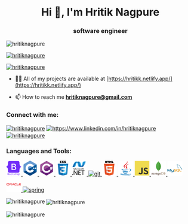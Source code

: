 <h1 align="center">Hi 👋, I'm Hritik Nagpure</h1>
<h3 align="center">software engineer</h3>

<p align="left"> <img src="https://komarev.com/ghpvc/?username=hritiknagpure&label=Profile%20views&color=0e75b6&style=flat" alt="hritiknagpure" /> </p>

<p align="left"> <a href="https://github.com/ryo-ma/github-profile-trophy"><img src="https://github-profile-trophy.vercel.app/?username=hritiknagpure" alt="hritiknagpure" /></a> </p>

<p align="left"> <a href="https://twitter.com/hritiknagpure" target="blank"><img src="https://img.shields.io/twitter/follow/hritiknagpure?logo=twitter&style=for-the-badge" alt="hritiknagpure" /></a> </p>

- 👨‍💻 All of my projects are available at [https://hritikk.netlify.app/](https://hritikk.netlify.app/)

- 📫 How to reach me **hritiknagpure@gmail.com**

<h3 align="left">Connect with me:</h3>
<p align="left">
<a href="https://twitter.com/hritiknagpure" target="blank"><img align="center" src="https://raw.githubusercontent.com/rahuldkjain/github-profile-readme-generator/master/src/images/icons/Social/twitter.svg" alt="hritiknagpure" height="30" width="40" /></a>
<a href="https://linkedin.com/in/https://www.linkedin.com/in/hritiknagpure" target="blank"><img align="center" src="https://raw.githubusercontent.com/rahuldkjain/github-profile-readme-generator/master/src/images/icons/Social/linked-in-alt.svg" alt="https://www.linkedin.com/in/hritiknagpure" height="30" width="40" /></a>
<a href="https://instagram.com/hritiknagpure" target="blank"><img align="center" src="https://raw.githubusercontent.com/rahuldkjain/github-profile-readme-generator/master/src/images/icons/Social/instagram.svg" alt="hritiknagpure" height="30" width="40" /></a>
</p>

<h3 align="left">Languages and Tools:</h3>
<p align="left"> <a href="https://getbootstrap.com" target="_blank" rel="noreferrer"> <img src="https://raw.githubusercontent.com/devicons/devicon/master/icons/bootstrap/bootstrap-plain-wordmark.svg" alt="bootstrap" width="40" height="40"/> </a> <a href="https://www.w3schools.com/cpp/" target="_blank" rel="noreferrer"> <img src="https://raw.githubusercontent.com/devicons/devicon/master/icons/cplusplus/cplusplus-original.svg" alt="cplusplus" width="40" height="40"/> </a> <a href="https://www.w3schools.com/cs/" target="_blank" rel="noreferrer"> <img src="https://raw.githubusercontent.com/devicons/devicon/master/icons/csharp/csharp-original.svg" alt="csharp" width="40" height="40"/> </a> <a href="https://www.w3schools.com/css/" target="_blank" rel="noreferrer"> <img src="https://raw.githubusercontent.com/devicons/devicon/master/icons/css3/css3-original-wordmark.svg" alt="css3" width="40" height="40"/> </a> <a href="https://dotnet.microsoft.com/" target="_blank" rel="noreferrer"> <img src="https://raw.githubusercontent.com/devicons/devicon/master/icons/dot-net/dot-net-original-wordmark.svg" alt="dotnet" width="40" height="40"/> </a> <a href="https://git-scm.com/" target="_blank" rel="noreferrer"> <img src="https://www.vectorlogo.zone/logos/git-scm/git-scm-icon.svg" alt="git" width="40" height="40"/> </a> <a href="https://www.w3.org/html/" target="_blank" rel="noreferrer"> <img src="https://raw.githubusercontent.com/devicons/devicon/master/icons/html5/html5-original-wordmark.svg" alt="html5" width="40" height="40"/> </a> <a href="https://www.java.com" target="_blank" rel="noreferrer"> <img src="https://raw.githubusercontent.com/devicons/devicon/master/icons/java/java-original.svg" alt="java" width="40" height="40"/> </a> <a href="https://developer.mozilla.org/en-US/docs/Web/JavaScript" target="_blank" rel="noreferrer"> <img src="https://raw.githubusercontent.com/devicons/devicon/master/icons/javascript/javascript-original.svg" alt="javascript" width="40" height="40"/> </a> <a href="https://www.mongodb.com/" target="_blank" rel="noreferrer"> <img src="https://raw.githubusercontent.com/devicons/devicon/master/icons/mongodb/mongodb-original-wordmark.svg" alt="mongodb" width="40" height="40"/> </a> <a href="https://www.mysql.com/" target="_blank" rel="noreferrer"> <img src="https://raw.githubusercontent.com/devicons/devicon/master/icons/mysql/mysql-original-wordmark.svg" alt="mysql" width="40" height="40"/> </a> <a href="https://www.oracle.com/" target="_blank" rel="noreferrer"> <img src="https://raw.githubusercontent.com/devicons/devicon/master/icons/oracle/oracle-original.svg" alt="oracle" width="40" height="40"/> </a> <a href="https://spring.io/" target="_blank" rel="noreferrer"> <img src="https://www.vectorlogo.zone/logos/springio/springio-icon.svg" alt="spring" width="40" height="40"/> </a> </p>

<p><img align="left" src="https://github-readme-stats.vercel.app/api/top-langs?username=hritiknagpure&show_icons=true&locale=en&layout=compact" alt="hritiknagpure" /></p>

<p>&nbsp;<img align="center" src="https://github-readme-stats.vercel.app/api?username=hritiknagpure&show_icons=true&locale=en" alt="hritiknagpure" /></p>

<p><img align="center" src="https://github-readme-streak-stats.herokuapp.com/?user=hritiknagpure&" alt="hritiknagpure" /></p>
